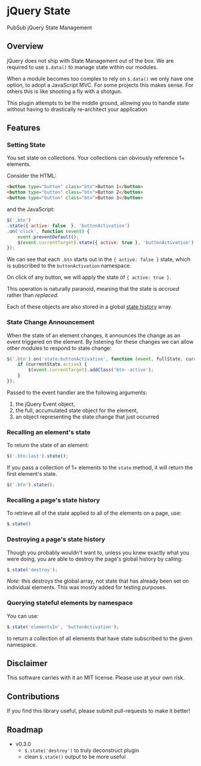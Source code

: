 # jQuery State

PubSub jQuery State Management

## Overview

jQuery does not ship with State Management out of the box. We are required to use `$.data()` to manage state within our modules.

When a module becomes too complex to rely on `$.data()` we only have one option, to adopt a JavaScript MVC. For some projects this makes sense. For others this is like shooting a fly with a shotgun.

This plugin attempts to be the middle ground, allowing you to handle state without having to drastically re-architect your application

## Features

### Setting State

You set state on collections. Your collections can obviously reference 1+ elements.

Consider the HTML:
```html
<button type="button" class="btn">Button 1</button>
<button type="button" class="btn">Button 2</button>
<button type="button" class="btn">Button 3</button>
```

and the JavaScript:
```javascript
$('.btn')
.state({ active: false  }, 'buttonActivation')
.on('click', function (event) {
    event.preventDefault();
    $(event.currentTarget).state({ active: true }, 'buttonActivation');
});
```

We can see that each `.btn` starts out in the `{ active: false }` state, which is subscribed to the `buttonActivation` namespace.

On click of any button, we will apply the state of `{ active: true }`.

This operation is naturally paranoid, meaning that the state is _accrued_ rather than _replaced_.

Each of these objects are also stored in a global [state history](#recalling-a-pages-state-history) array.

### State Change Announcement

When the state of an element changes, it announces the change as an event triggered on the element. By listening for these changes we can allow other modules to respond to state change:

```javascript
$('.btn').on('state:buttonActivation', function (event, fullState, currentState) {
    if (currentState.active) {
        $(event.currentTarget).addClass('btn--active');
    }
});
```

Passed to the event handler are the following arguments:

1. the jQuery Event object,
2. the full, accumulated state object for the element,
3. an object representing the state change that just occurred


### Recalling an element's state

To return the state of an element:

```javascript
$('.btn:last').state();
```

If you pass a collection of 1+ elements to the `state` method, it will return the first element's state.

```javascript
$('.btn').state();
```

### Recalling a page's state history

To retrieve all of the state applied to all of the elements on a page, use:

```javascript
$.state()
```

### Destroying a page's state history

Though you probably wouldn't want to, unless you knew exactly what you were doing, you are able to destroy the page's global history by calling:

```javascript
$.state('destroy');
```

_Note:_ this destroys the global array, not state that has already been set on individual elements. This was mostly added for testing purposes.

### Querying stateful elements by namespace

You can use:

```javascript
$.state('elementsIn', 'buttonActivation');
```

to return a collection of all elements that have state subscribed to the given namespace.

## Disclaimer

This software carries with it an MIT license. Please use at your own risk.

## Contributions

If you find this library useful, please submit pull-requests to make it better!

## Roadmap

* v0.3.0
    - `$.state('destroy')` to truly deconstruct plugin
    - clean `$.state()` output to be more useful
